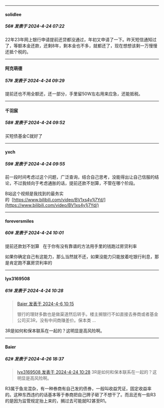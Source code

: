 ﻿
*****

####  solidlee  
##### 56#       发表于 2024-4-24 07:22

22年23年网上银行申请提前还贷都没通过，年初又申请了一下。昨天短信通知过了，等额本金还款，还剩8年，剩本金也不多，就都还了，现在想想该剩一万慢慢还抵个税的。


*****

####  阿克萌德  
##### 57#       发表于 2024-4-24 09:29

提前还也不用全额还，还一部分，手里留50W左右用来应急，还能抵税。


*****

####  千羽宸  
##### 58#       发表于 2024-4-24 09:52

买短债基金C就好了


*****

####  yxch  
##### 59#       发表于 2024-4-24 09:55

前一段时间考虑过这个问题，广泛查询，结合自己思考，没能得出让自己信服的结论，不过我倾向于考虑通胀的话，提前还款不划算，不管在哪个阶段。

B站这个视频是我找到的最务实的  [https://www.bilibili.com/video/BV1xs4y1j7Yd/](https://www.bilibili.com/video/BV1xs4y1j7Yd/)


*****

####  foreversmiles  
##### 60#       发表于 2024-4-24 10:01

提前还款划不划算   在于你有没有靠谱的方法用手里的钱跑过房贷利率

如果你确定自己有这能力，那么当然就不还，如果没能力只能放着吃银行利息，那是肯定跑不赢房贷利率的


*****

####  lyx3169508  
##### 61#       发表于 2024-4-24 10:28

<blockquote><a href="httphttps://bbs.saraba1st.com/2b/forum.php?mod=redirect&amp;goto=findpost&amp;pid=64497720&amp;ptid=2178505" target="_blank">Baier 发表于 2024-4-6 10:15</a>

银行的理财多数也是做渠道然后转手。楼主搁银行不如直接去券商或者基金公司买3R，没有中间商赚差价。保本类 ...</blockquote>
3R是如何和保本联系在一起的？这明显是高风险啊。


*****

####  Baier  
##### 62#       发表于 2024-4-26 18:37

<blockquote><a href="httphttps://bbs.saraba1st.com/2b/forum.php?mod=redirect&amp;goto=findpost&amp;pid=64699275&amp;ptid=2178505" target="_blank">lyx3169508 发表于 2024-4-24 10:28</a>
3R是如何和保本联系在一起的？这明显是高风险啊。</blockquote>
R3属于鱼龙混杂，有一种券商有自己发的债券，一般叫收益凭证，固定收益率的。这种东西违约的话基本等于券商把自己牌子砸了不想干了。而且还有一些R3的是因为监管规定抬上来的，搁过去可能就R2甚至R1。

